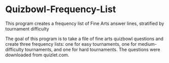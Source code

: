 # Quizbowl-Frequency-List
This program creates a frequency list of Fine Arts answer lines, stratified by tournament difficulty

The goal of this program is to take a file of fine arts quizbowl questions and create three frequency lists: one for easy 
  tournaments, one for medium-difficulty tournaments, and one for hard tournaments. The questions were downloaded from 
  quizlet.com.
